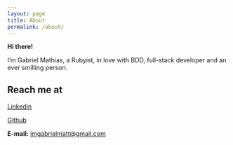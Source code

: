 ```yaml
---
layout: page
title: About
permalink: /about/
---
```


**Hi there!**

I’m Gabriel Mathias, a Rubyist, in love with BDD, full-stack developer and an ever smilling person.

## Reach me at
[Linkedin](https://www.linkedin.com/in/gabrielgmathias/)

[Github](https://github.com/gablemathias)

**E-mail:** imgabrielmatt@gmail.com
